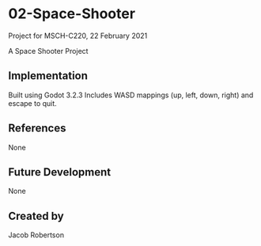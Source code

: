 # 02-Space-Shooter
Project for MSCH-C220, 22 February 2021

A Space Shooter Project

## Implementation
Built using Godot 3.2.3
Includes WASD mappings (up, left, down, right) and escape to quit.

## References
None

## Future Development
None

## Created by 
Jacob Robertson
